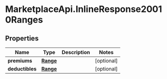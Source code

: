 # MarketplaceApi.InlineResponse20010Ranges

## Properties
Name | Type | Description | Notes
------------ | ------------- | ------------- | -------------
**premiums** | [**Range**](Range.md) |  | [optional] 
**deductibles** | [**Range**](Range.md) |  | [optional] 


